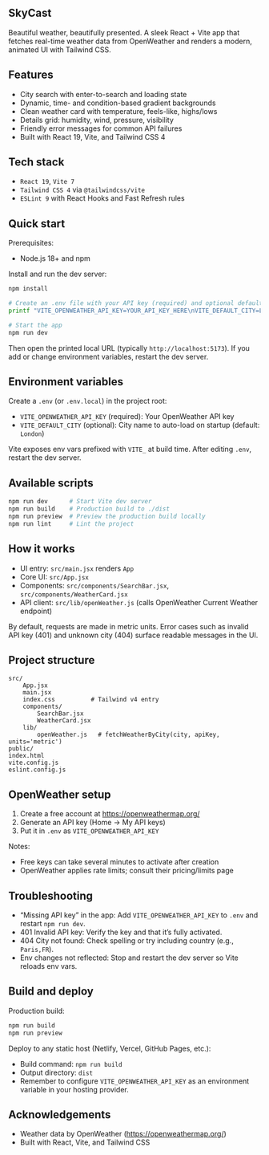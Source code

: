 ## SkyCast

Beautiful weather, beautifully presented. A sleek React + Vite app that fetches real-time weather data from OpenWeather and renders a modern, animated UI with Tailwind CSS.

## Features

- City search with enter-to-search and loading state
- Dynamic, time- and condition-based gradient backgrounds
- Clean weather card with temperature, feels-like, highs/lows
- Details grid: humidity, wind, pressure, visibility
- Friendly error messages for common API failures
- Built with React 19, Vite, and Tailwind CSS 4

## Tech stack

- `React 19`, `Vite 7`
- `Tailwind CSS 4` via `@tailwindcss/vite`
- `ESLint 9` with React Hooks and Fast Refresh rules

## Quick start

Prerequisites:

- Node.js 18+ and npm

Install and run the dev server:

```sh
npm install

# Create an .env file with your API key (required) and optional default city
printf "VITE_OPENWEATHER_API_KEY=YOUR_API_KEY_HERE\nVITE_DEFAULT_CITY=London\n" > .env

# Start the app
npm run dev
```

Then open the printed local URL (typically `http://localhost:5173`). If you add or change environment variables, restart the dev server.

## Environment variables

Create a `.env` (or `.env.local`) in the project root:

- `VITE_OPENWEATHER_API_KEY` (required): Your OpenWeather API key
- `VITE_DEFAULT_CITY` (optional): City name to auto-load on startup (default: `London`)

Vite exposes env vars prefixed with `VITE_` at build time. After editing `.env`, restart the dev server.

## Available scripts

```sh
npm run dev      # Start Vite dev server
npm run build    # Production build to ./dist
npm run preview  # Preview the production build locally
npm run lint     # Lint the project
```

## How it works

- UI entry: `src/main.jsx` renders `App`
- Core UI: `src/App.jsx`
- Components: `src/components/SearchBar.jsx`, `src/components/WeatherCard.jsx`
- API client: `src/lib/openWeather.js` (calls OpenWeather Current Weather endpoint)

By default, requests are made in metric units. Error cases such as invalid API key (401) and unknown city (404) surface readable messages in the UI.

## Project structure

```
src/
	App.jsx
	main.jsx
	index.css          # Tailwind v4 entry
	components/
		SearchBar.jsx
		WeatherCard.jsx
	lib/
		openWeather.js   # fetchWeatherByCity(city, apiKey, units='metric')
public/
index.html
vite.config.js
eslint.config.js
```

## OpenWeather setup

1. Create a free account at https://openweathermap.org/
2. Generate an API key (Home → My API keys)
3. Put it in `.env` as `VITE_OPENWEATHER_API_KEY`

Notes:

- Free keys can take several minutes to activate after creation
- OpenWeather applies rate limits; consult their pricing/limits page

## Troubleshooting

- “Missing API key” in the app: Add `VITE_OPENWEATHER_API_KEY` to `.env` and restart `npm run dev`.
- 401 Invalid API key: Verify the key and that it’s fully activated.
- 404 City not found: Check spelling or try including country (e.g., `Paris,FR`).
- Env changes not reflected: Stop and restart the dev server so Vite reloads env vars.

## Build and deploy

Production build:

```sh
npm run build
npm run preview
```

Deploy to any static host (Netlify, Vercel, GitHub Pages, etc.):

- Build command: `npm run build`
- Output directory: `dist`
- Remember to configure `VITE_OPENWEATHER_API_KEY` as an environment variable in your hosting provider.

## Acknowledgements

- Weather data by OpenWeather (https://openweathermap.org/)
- Built with React, Vite, and Tailwind CSS

